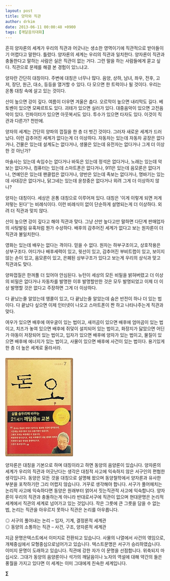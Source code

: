 ```yaml
---
layout: post
title: 양자와 직관
author: drkim
date: 2013-06-11 00:00:48 +0900
tags: [깨달음의대화]
---
```

흔히 양자론의 세계가 우리의 직관과 어긋나는 생소한 영역이기에 직관적으로 받아들이기 어렵다고 말한다. 틀렸다. 양자론의 세계는 우리의 직관과 일치한다. 양자론이 직관과 충돌한다고 말하는 사람은 실은 직관이 없는 거다. 그런 말을 하는 사람들에게 묻고 싶다. 직관으로 문제를 해결 본 경험이 있느냐고. 


  


양자란 간단히 대칭이다. 주변에 대칭은 너무나 많다. 음양, 상하, 남녀, 좌우, 전후, 고저, 장단, 원근, 대소, 등등을 열거할 수 있다. 다 모으면 한 트럭이나 될 것이다. 우리는 온통 대칭 속에 살고 있는 것이다. 


  


산이 높으면 강이 깊다. 여름이 더우면 겨울은 춥다. 오르막이 높으면 내리막도 길다. 베토벤이 있으면 모짜르트도 있다. 괴테가 있으면 실러가 있다. 대중음악이 있으면 고전음악이 있다. 인파이터가 있으면 아웃복서도 있다. 투수가 있으면 타자도 있다. 이것이 직관과 다른가? 천만에. 


  


양자의 세계는 간단히 양파의 껍질을 한 층 더 벗긴 것이다. 그러자 새로운 세계가 드러났다. 이런 감추어진 세계가 없다는게 더 이상하다. 자동차는 있는데 자동차 공장은 없다거나, 건물은 있는데 설계도는 없다거나, 생물은 있는데 유전자는 없다거나 그게 더 이상한 것 아닌가?


  


마술사는 있는데 속임수는 없다거나 바둑은 있는데 정석은 없다거나, 노래는 있는데 악보는 없다거나, 컴퓨터는 있는데 스마트폰은 없다거나, 911은 있는데 음모론은 없다거나, 연예인은 있는데 팬클럽은 없다거나, 양반은 있는데 족보는 없다거나, 명바기는 있는데 사대강은 없다거나, 닭그네는 있는데 윤창중은 없다거나 외려 그게 더 이상하지 않나?


  


양자는 대칭이다. 세상은 온통 대칭으로 이루어져 있다. 대칭은 '이게 이렇게 되면 저게 저렇는 된다''는 비례식이다. 이런 비례식이 없이 단순하게 설명되는게 더 이상하다. 외려 더 직관과 맞지 않다. 


  


산이 높으면 강이 깊다고 해야 직관과 맞다. 그냥 산만 높다고만 말하면 다단계 판매업자의 사탕발림 유혹처럼 뭔가 수상하다. 배후의 감추어진 세계가 없다고 보는 원자론이 더 직관과 불일치한다.


  


영화는 있는데 배우는 없다는 격이다. 믿을 수 없다. 원자는 하부구조이고, 상호작용은 상부구조다. 어디가나 배후세력이 있고, 윗선이 있고, 감추어진 부비트랩이 있고, 보이지 않는 손이 있고, 음모론이 있고, 은폐된 상부구조가 있다고 보는게 우리의 상식과 맞고 직관과도 맞다. 


  


양파껍질은 한꺼풀 더 있어야 안심된다. 뉴턴이 세상의 모든 비밀을 밝혀버렸고 더 이상의 비밀은 없다거나 자동차를 발명한 이후 발명할만한 것은 모두 발명되었고 이제 더 이상 발명할 것은 없다고 주장하면 그게 더 이상하다. 


  


다 끝났는줄 알았는데 앵콜이 있고, 다 끝났는줄 알았는데 숨은 반전이 하나 더 있는 법이다. 다 끝났다 싶으면 이제 인터넷이 나오고 스마트폰이 짠 하고 나타나주는게 직관과 맞다. 


  


여우가 있으면 배후에 여우굴이 있는 법이고, 새끼곰이 있으면 배후에 엄마곰이 있는 법이고, 치즈가 놓여 있으면 배후에 쥐덫이 설치되어 있는 법이고, 화장지가 닳았으면 어딘가 야동이 저장되어 있는 법이고, 입자가 있으면 배후에 양자가 있는 법이고, 물질이 있으면 배후에 에너지가 있는 법이고, 사물이 있으면 배후에 사건이 있는 법이다. 용기있게 한 층 더 높은 세계로 올라서라. 


  






 ###


  





  ![](/files/attach/images/198/727/315/55.JPG)




양자론은 대칭을 기본으로 하며 대칭이라고 하면 동양의 음양론이 있습니다. 양자론의 세계가 우리의 직관과 어긋난다는 생각은 대칭적 사고에 익숙하지 않은 서구인의 편협한 생각입니다. 동양은 모든 것을 대칭으로 설명해 왔으며 동양철학에서 양자론과 유사한 부분을 포착하기란 그리 어렵지 않습니다. 거꾸로 생각해야 합니다. 서구가 풀어헤치는 논리적 사고에 익숙하다면 동양은 원래부터 얽어서 짓는직관적 사고에 익숙합니다. 양자론이 우리의 직관과 충돌하는게 아니라 반대로서구에 직관이 없으며 현대문명은 논리적 세계에서 직관의 세계로 넘어가고 있는 것입니다. 작은 그릇에 큰 그릇을 담을 수 없는 법, 논리는 직관을 아우르지 못하나 직관은 논리를 아우릅니다.

   
◎ 서구의 풀어내는 논리 – 입자, 기계, 결정론적 세계관   
◎ 동양의 소통하는 직관 – 사건, 구조, 양자론적 세계관 



지금 문명은텍스트에서 이미지로 전환되고 있습니다. 사물의 나열에서 사건의 엮임으로, 개체중심에서 모형중심으로넘어가고 있습니다. 텍스트문명은 서구가 승리하였습니다. 이미지 문명이 도래하고 있습니다. 직관에 강한 자가 이 문명을 선점합니다. 위축되지 마십시오. 그대가 동양의 음양론이나 석가의 깨달음이나 노자의 역설에 대해 약간의 들은 풍월을 가지고 있다면 이 세계는 이미 그대에게 친숙한 세계입니다. 







**∑**